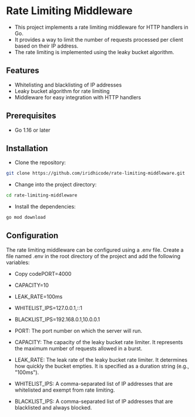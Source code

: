 # Rate Limiting Middleware

- This project implements a rate limiting middleware for HTTP handlers in Go.
- It provides a way to limit the number of requests processed per client based on their IP address.
- The rate limiting is implemented using the leaky bucket algorithm.
  
## Features

- Whitelisting and blacklisting of IP addresses
- Leaky bucket algorithm for rate limiting
- Middleware for easy integration with HTTP handlers

## Prerequisites

- Go 1.16 or later

## Installation

- Clone the repository:

```bash
git clone https://github.com/iridhicode/rate-limiting-middleware.git
```

- Change into the project directory:

```bash
cd rate-limiting-middleware
```

- Install the dependencies:

```bash
go mod download
```

## Configuration

The rate limiting middleware can be configured using a .env file. Create a file named .env in the root directory of the project and add the following variables:

- Copy codePORT=4000
- CAPACITY=10
- LEAK_RATE=100ms
- WHITELIST_IPS=127.0.0.1,::1
- BLACKLIST_IPS=192.168.0.1,10.0.0.1

- PORT: The port number on which the server will run.
- CAPACITY: The capacity of the leaky bucket rate limiter. It represents the maximum number of requests allowed in a burst.
- LEAK_RATE: The leak rate of the leaky bucket rate limiter. It determines how quickly the bucket empties. It is specified as a duration string (e.g., "100ms").
- WHITELIST_IPS: A comma-separated list of IP addresses that are whitelisted and exempt from rate limiting.
- BLACKLIST_IPS: A comma-separated list of IP addresses that are blacklisted and always blocked.
